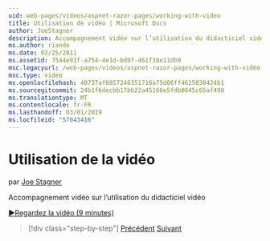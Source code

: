 ```yaml
---
uid: web-pages/videos/aspnet-razor-pages/working-with-video
title: Utilisation de vidéo | Microsoft Docs
author: JoeStagner
description: Accompagnement vidéo sur l’utilisation du didacticiel vidéo
ms.author: riande
ms.date: 02/25/2011
ms.assetid: 7544e93f-a754-4e1d-bd0f-461f38e11db9
msc.legacyurl: /web-pages/videos/aspnet-razor-pages/working-with-video
msc.type: video
ms.openlocfilehash: 40737af0857246351716a75d06ff4625038424b1
ms.sourcegitcommit: 24b1f6decbb17bb22a45166e5fdb0845c65af498
ms.translationtype: MT
ms.contentlocale: fr-FR
ms.lasthandoff: 03/01/2019
ms.locfileid: "57043416"
---
```

<a name="working-with-video"></a>Utilisation de la vidéo
====================
par [Joe Stagner](https://github.com/JoeStagner)

Accompagnement vidéo sur l’utilisation du didacticiel vidéo

[&#9654;Regardez la vidéo (9 minutes)](https://channel9.msdn.com/Blogs/ASP-NET-Site-Videos/working-with-video)

> [!div class="step-by-step"]
> [Précédent](working-with-images.md)
> [Suivant](adding-email-to-your-web-site.md)
